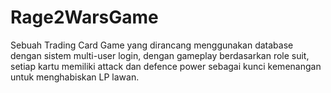 # Rage2WarsGame
Sebuah Trading Card Game yang dirancang menggunakan database dengan sistem multi-user login, dengan gameplay berdasarkan role suit, setiap kartu memiliki attack dan defence power sebagai kunci kemenangan untuk menghabiskan LP lawan.
